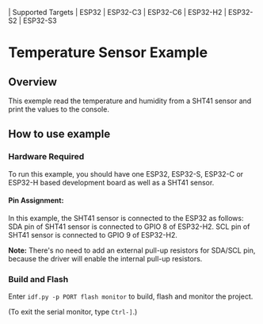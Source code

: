 | Supported Targets | ESP32 | ESP32-C3 | ESP32-C6 | ESP32-H2 | ESP32-S2 | ESP32-S3

# Temperature Sensor Example

## Overview

This exemple read the temperature and humidity from a SHT41 sensor and print the values to the console.

## How to use example

### Hardware Required

To run this example, you should have one ESP32, ESP32-S, ESP32-C or ESP32-H based development board as well as a SHT41 sensor. 

#### Pin Assignment:

In this example, the SHT41 sensor is connected to the ESP32 as follows:
    SDA pin of SHT41 sensor is connected to GPIO 8 of ESP32-H2.
    SCL pin of SHT41 sensor is connected to GPIO 9 of ESP32-H2.

**Note:** There's no need to add an external pull-up resistors for SDA/SCL pin, because the driver will enable the internal pull-up resistors.

### Build and Flash

Enter `idf.py -p PORT flash monitor` to build, flash and monitor the project.

(To exit the serial monitor, type ``Ctrl-]``.)
